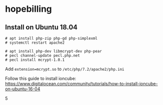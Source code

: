 # hopebilling

## Install on Ubuntu 18.04

```
# apt install php-zip php-gd php-simplexml
# systemctl restart apache2

# apt install php-dev libmcrypt-dev php-pear
# pecl channel-update pecl.php.net
# pecl install mcrypt-1.0.1
```

Add `extension=mcrypt.so` to `/etc/php/7.2/apache2/php.ini`

Follow this guide to install ioncube: https://www.digitalocean.com/community/tutorials/how-to-install-ioncube-on-ubuntu-16-04

5
